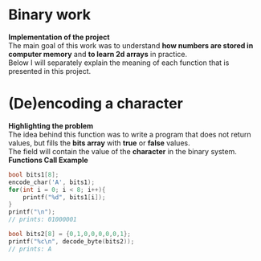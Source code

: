 # Binary work
<strong>Implementation of the project</strong><br>
The main goal of this work was to understand <strong>how numbers are stored in computer memory</strong> and <strong>to learn 2d arrays</strong> in practice.<br>
Below I will separately explain the meaning of each function that is presented in this project.<br>
# (De)encoding a character
<strong>Highlighting the problem</strong><br>
The idea behind this function was to write a program that does not return values, but fills the <strong>bits array</strong> with <strong>true</strong> or <strong>false</strong> values.<br>
The field will contain the value of the <strong>character</strong> in the binary system.<br>
<strong>Functions Call Example</strong>
```c
bool bits1[8];
encode_char('A', bits1);
for(int i = 0; i < 8; i++){
    printf("%d", bits1[i]);
}
printf("\n");
// prints: 01000001

bool bits2[8] = {0,1,0,0,0,0,0,1};
printf("%c\n", decode_byte(bits2));
// prints: A
```
